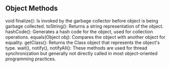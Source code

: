 Object Methods
--------------

void finalize(): Is invoked by the garbage collector before object is being garbage collected.
toString(): Returns a string representation of the object.
hashCode(): Generates a hash code for the object, used for collection operations.
equals(Object obj): Compares the object with another object for equality.
getClass(): Returns the Class object that represents the object's type.
wait(), notify(), notifyAll(): These methods are used for thread synchronization but generally not directly called in most object-oriented programming practices.

